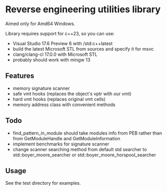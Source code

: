 # Reverse engineering utilities library

Aimed only for Amd64 Windows.

Library requires support for c++23, so you can use:

* Visual Studio 17.6 Preview 6 with /std:c++latest
* build the latest Microsoft STL from sources and specify it for msvc
* clang/clang-cl 17.0.0 with Microsoft STL
* probably should work with mingw 13

## Features

* memory signature scanner
* safe vmt hooks (replaces the object's vptr with our vmt)
* hard vmt hooks (replaces original vmt cells)
* memory address class with convenient methods

## Todo

* find_pattern_in_module should take modules info from PEB
  rather than from GetModuleHandle and GetModuleInformation
* implement benchmarks for signature scanner
* change scanner searching method from default std searcher to
  std::boyer_moore_searcher or std::boyer_moore_horspool_searcher

## Usage

See the test directory for examples.
